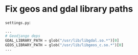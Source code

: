 # Fix geos and gdal library paths

`settings.py`:

```python
...
# Geodjango deps
GDAL_LIBRARY_PATH = glob("/usr/lib/libgdal.so.*")[0]
GEOS_LIBRARY_PATH = glob("/usr/lib/libgeos_c.so.*")[0]
...
```